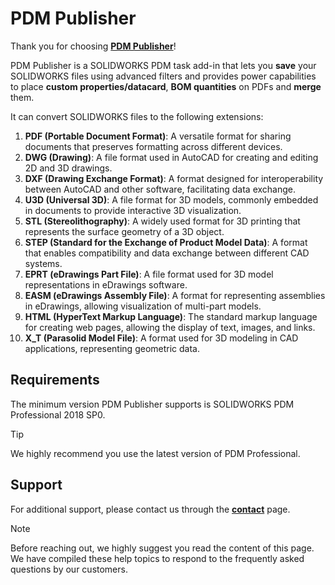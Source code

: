 # PDM Publisher


Thank you for choosing **[PDM Publisher](https://bluebyte.biz/product/pdmpublisher/)**!


PDM Publisher is a SOLIDWORKS PDM task add-in that lets you **save** your SOLIDWORKS files using advanced filters and provides power capabilities to place **custom properties/datacard**, **BOM quantities** on PDFs and **merge** them.  

It can convert SOLIDWORKS files to the following extensions:

1. **PDF (Portable Document Format)**: A versatile format for sharing documents that preserves formatting across different devices.
2. **DWG (Drawing)**: A file format used in AutoCAD for creating and editing 2D and 3D drawings.
3. **DXF (Drawing Exchange Format)**: A format designed for interoperability between AutoCAD and other software, facilitating data exchange.
4. **U3D (Universal 3D)**: A file format for 3D models, commonly embedded in documents to provide interactive 3D visualization.
5. **STL (Stereolithography)**: A widely used format for 3D printing that represents the surface geometry of a 3D object.
6. **STEP (Standard for the Exchange of Product Model Data)**: A format that enables compatibility and data exchange between different CAD systems.
7. **EPRT (eDrawings Part File)**: A file format used for 3D model representations in eDrawings software.
8. **EASM (eDrawings Assembly File)**: A format for representing assemblies in eDrawings, allowing visualization of multi-part models.
9. **HTML (HyperText Markup Language)**: The standard markup language for creating web pages, allowing the display of text, images, and links.
10. **X_T (Parasolid Model File)**: A format used for 3D modeling in CAD applications, representing geometric data.

## Requirements

The minimum version PDM Publisher supports is SOLIDWORKS PDM Professional 2018 SP0.  
> [!Tip]
> We highly recommend you use the latest version of PDM Professional.


## Support

For additional support, please contact us through the **[contact](https://bluebyte.biz/contact/)** page.

> [!Note]
> Before reaching out, we highly suggest you read the content of this page. We have compiled these help topics to respond to the frequently asked questions by our customers.




